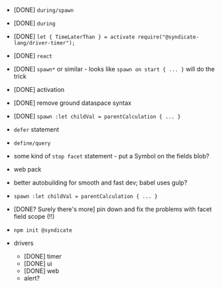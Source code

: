  - [DONE] `during/spawn`
 - [DONE] `during`
 - [DONE] `let { TimeLaterThan } = activate require("@syndicate-lang/driver-timer");`
 - [DONE] `react`
 - [DONE] `spawn*` or similar - looks like `spawn on start { ... }` will do the trick
 - [DONE] activation
 - [DONE] remove ground dataspace syntax
 - [DONE] `spawn :let childVal = parentCalculation { ... }`

 - `defer` statement
 - `define/query`
 - some kind of `stop facet` statement - put a Symbol on the fields blob?
 - web pack
 - better autobuilding for smooth and fast dev; babel uses gulp?

 - `spawn :let childVal = parentCalculation { ... }`
 - [DONE? Surely there's more] pin down and fix the problems with facet field scope (!!)

 - `npm init @syndicate`

 - drivers
    - [DONE] timer
    - [DONE] ui
    - [DONE] web
    - alert?
